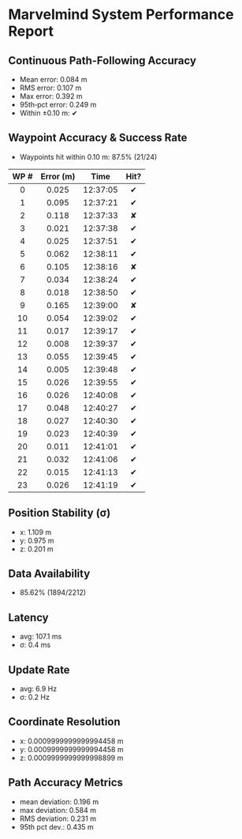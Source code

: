 # Marvelmind System Performance Report

## Continuous Path-Following Accuracy
- Mean error:      0.084 m
- RMS error:       0.107 m
- Max error:       0.392 m
- 95th‐pct error:  0.249 m
- Within ±0.10 m:  ✔

## Waypoint Accuracy & Success Rate
- Waypoints hit within 0.10 m: 87.5% (21/24)

| WP # | Error (m) |   Time   | Hit? |
|:----:|:---------:|:--------:|:----:|
|  0   |   0.025   | 12:37:05 |  ✔   |
|  1   |   0.095   | 12:37:21 |  ✔   |
|  2   |   0.118   | 12:37:33 |  ✘   |
|  3   |   0.021   | 12:37:38 |  ✔   |
|  4   |   0.025   | 12:37:51 |  ✔   |
|  5   |   0.062   | 12:38:11 |  ✔   |
|  6   |   0.105   | 12:38:16 |  ✘   |
|  7   |   0.034   | 12:38:24 |  ✔   |
|  8   |   0.018   | 12:38:50 |  ✔   |
|  9   |   0.165   | 12:39:00 |  ✘   |
|  10  |   0.054   | 12:39:02 |  ✔   |
|  11  |   0.017   | 12:39:17 |  ✔   |
|  12  |   0.008   | 12:39:37 |  ✔   |
|  13  |   0.055   | 12:39:45 |  ✔   |
|  14  |   0.005   | 12:39:48 |  ✔   |
|  15  |   0.026   | 12:39:55 |  ✔   |
|  16  |   0.026   | 12:40:08 |  ✔   |
|  17  |   0.048   | 12:40:27 |  ✔   |
|  18  |   0.027   | 12:40:30 |  ✔   |
|  19  |   0.023   | 12:40:39 |  ✔   |
|  20  |   0.011   | 12:41:01 |  ✔   |
|  21  |   0.032   | 12:41:06 |  ✔   |
|  22  |   0.015   | 12:41:13 |  ✔   |
|  23  |   0.026   | 12:41:19 |  ✔   |

## Position Stability (σ)
- x: 1.109 m
- y: 0.975 m
- z: 0.201 m

## Data Availability
- 85.62% (1894/2212)

## Latency
- avg: 107.1 ms
- σ: 0.4 ms

## Update Rate
- avg: 6.9 Hz
- σ: 0.2 Hz

## Coordinate Resolution
- x: 0.0009999999999994458 m
- y: 0.0009999999999994458 m
- z: 0.0009999999999998899 m

## Path Accuracy Metrics
- mean deviation: 0.196 m
- max deviation:  0.584 m
- RMS deviation:  0.231 m
- 95th pct dev.:  0.435 m
